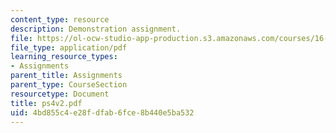 ```yaml
---
content_type: resource
description: Demonstration assignment.
file: https://ol-ocw-studio-app-production.s3.amazonaws.com/courses/16-120-compressible-flow-spring-2003/4bd855c4e28fdfab6fce8b440e5ba532_ps4v2.pdf
file_type: application/pdf
learning_resource_types:
- Assignments
parent_title: Assignments
parent_type: CourseSection
resourcetype: Document
title: ps4v2.pdf
uid: 4bd855c4-e28f-dfab-6fce-8b440e5ba532
---
```

